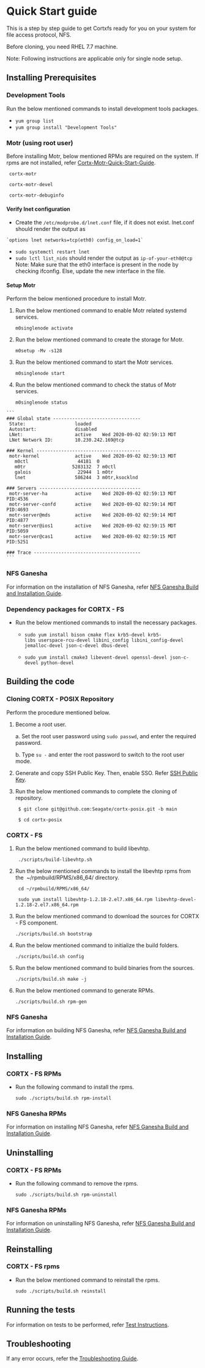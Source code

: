 # Quick Start guide

This is a step by step guide to get Cortxfs ready for you on your system for file access protocol, NFS.

Before cloning, you need RHEL 7.7 machine.

Note: Following instructions are applicable only for single node setup.

## Installing Prerequisites

  ### Development Tools
  
  Run the below mentioned commands to install development tools packages.

  * `yum group list`
  * `yum group install "Development Tools"`
  
  ### Motr (using root user)
  
  Before installing Motr, below mentioned RPMs are required on the system. If rpms are not installed, refer [Cortx-Motr-Quick-Start-Guide](https://github.com/Seagate/cortx-motr/blob/dev/doc/Quick-Start-Guide.rst).
  
  ```
   cortx-motr
  
   cortx-motr-devel
  
   cortx-motr-debuginfo
  ```
  
  #### Verify lnet configuration

   * Create the `/etc/modprobe.d/lnet.conf` file, if it does not exist. lnet.conf should render the output as

	`options lnet networks=tcp(eth0) config_on_load=1`
   
   * `sudo systemctl restart lnet`
   * `sudo lctl list_nids` should render the output as `ip-of-your-eth0@tcp`
   Note: Make sure that the eth0 interface is present in the node by checking ifconfig. Else, update the new interface in the file.

  #### Setup Motr
  
  Perform the below mentioned procedure to install Motr.
  
  1. Run the below mentioned command to enable Motr related systemd services.
  
     `m0singlenode activate`
    
  2. Run the below mentioned command to create the storage for Motr.
  
      `m0setup -Mv -s128`
    
  3. Run the below mentioned command to start the Motr services.
  
      `m0singlenode start`
    
  4. Run the below mentioned command to check the status of Motr services.
  
      `m0singlenode status`
      
      
	```
	### Global state --------------------------------
	 State:                  loaded
	 Autostart:              disabled
	 LNet:                   active    Wed 2020-09-02 02:59:13 MDT
	 LNet Network ID:        10.230.242.169@tcp

	### Kernel --------------------------------------
	 motr-kernel             active    Wed 2020-09-02 02:59:13 MDT
	   m0ctl                  44181  0
	   m0tr                 5283132  7 m0ctl
	   galois                 22944  1 m0tr
	   lnet                  586244  3 m0tr,ksocklnd

	### Servers -------------------------------------
	 motr-server-ha          active    Wed 2020-09-02 02:59:13 MDT    PID:4536
	 motr-server-confd       active    Wed 2020-09-02 02:59:14 MDT    PID:4693
	 motr-server@mds         active    Wed 2020-09-02 02:59:14 MDT    PID:4877
	 motr-server@ios1        active    Wed 2020-09-02 02:59:15 MDT    PID:5059
	 motr-server@cas1        active    Wed 2020-09-02 02:59:15 MDT    PID:5251

	### Trace ---------------------------------------
	```

  ### NFS Ganesha

  For information on the installation of NFS Ganesha, refer [NFS Ganesha Build and Installation Guide](https://github.com/VenkyOS/cortx-posix/blob/dev/doc/NFS%20Ganesha%20Build%20and%20Installation%20Guide.md).
  
  ### Dependency packages for CORTX - FS
  
  * Run the below mentioned commands to install the necessary packages. 
  
    * `sudo yum install bison cmake flex krb5-devel krb5-libs userspace-rcu-devel libini_config libini_config-devel jemalloc-devel json-c-devel dbus-devel`
  
    * `sudo yum install cmake3 libevent-devel openssl-devel json-c-devel python-devel`
  
## Building the code

  ### Cloning CORTX - POSIX Repository
 
  Perform the procedure mentioned below.
  
  1. Become a root user.
  
     a. Set the root user password using `sudo passwd`, and enter the required password.
   
     b. Type `su -` and enter the root password to switch to the root user mode.
  
  2. Generate and copy SSH Public Key. Then, enable SSO. Refer [SSH Public Key](https://github.com/Seagate/cortx/blob/main/doc/SSH%20Public%20Key.rst).
  
  3. Run the below mentioned commands to complete the cloning of repository.
  
      ` $ git clone git@github.com:Seagate/cortx-posix.git -b main`
    
      ` $ cd cortx-posix`     
      
  ### CORTX - FS
  
  1. Run the below mentioned command to build libevhtp.
  
      ` ./scripts/build-libevhtp.sh`
    
  2. Run the below mentioned commands to install the libevhtp rpms from the  ~/rpmbuild/RPMS/x86_64/ directory.
    
      ` cd ~/rpmbuild/RPMS/x86_64/`
    
      ` sudo yum install libevhtp-1.2.18-2.el7.x86_64.rpm libevhtp-devel-1.2.18-2.el7.x86_64.rpm`
    
  3. Run the below mentioned command to download the sources for CORTX - FS component.
  
      `./scripts/build.sh bootstrap`
      
  4. Run the below mentioned command to initialize the build folders.
  
      `./scripts/build.sh config`
      
  5. Run the below mentioned command to build binaries from the sources.
  
      `./scripts/build.sh make -j`
      
  6. Run the below mentioned command to generate RPMs.
  
      `./scripts/build.sh rpm-gen`
  
  ### NFS Ganesha
  
   For information on building NFS Ganesha, refer [NFS Ganesha Build and Installation Guide](https://github.com/VenkyOS/cortx-posix/blob/dev/doc/NFS%20Ganesha%20Build%20and%20Installation%20Guide.md).
    
## Installing
  
  ### CORTX - FS RPMs
 
  * Run the following command to install the rpms.
  
    `sudo ./scripts/build.sh rpm-install`
  
  ### NFS Ganesha RPMs
  
  For information on installing NFS Ganesha, refer [NFS Ganesha Build and Installation Guide](https://github.com/VenkyOS/cortx-posix/blob/dev/doc/NFS%20Ganesha%20Build%20and%20Installation%20Guide.md).
  
## Uninstalling
  
  ### CORTX - FS RPMs
  
  * Run the following command to remove the rpms.
  
     `sudo ./scripts/build.sh rpm-uninstall`
  
  ### NFS Ganesha RPMs

  For information on uninstalling NFS Ganesha, refer [NFS Ganesha Build and Installation Guide](https://github.com/VenkyOS/cortx-posix/blob/dev/doc/NFS%20Ganesha%20Build%20and%20Installation%20Guide.md).
  
## Reinstalling
  
  ### CORTX - FS rpms
  
  * Run the below mentioned command to reinstall the rpms.
  
      `sudo ./scripts/build.sh reinstall`

## Running the tests

For information on tests to be performed, refer [Test Instructions](https://github.com/VenkyOS/cortx-posix/blob/dev/doc/Test%20Instructions.md).

## Troubleshooting

If any error occurs, refer the [Troubleshooting Guide](https://github.com/VenkyOS/cortx-posix/blob/dev/doc/Troubleshooting%20Guide.md).

